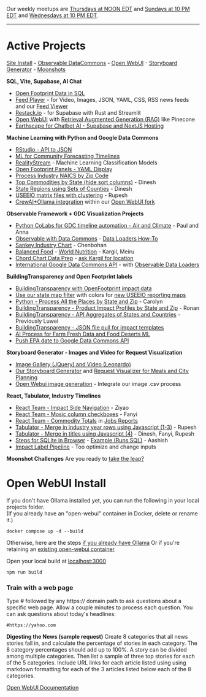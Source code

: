 Our weekly meetups are [Thursdays at NOON EDT](/io/coders/) and [Sundays at 10 PM EDT](/io/coders/) and [Wednesdays at 10 PM EDT](/io/coders).

<hr style="margin-bottom:20px">

# Active Projects


[Site Install](../localsite/start/steps/) - [Observable DataCommons](/data-commons/dist/) - [Open WebUI](src/) - [Storyboard Generator](/data-pipeline/research) - [Moonshots](/community/projects/)

**SQL, Vite, Supabase, AI Chat**
- [Open Footprint Data in SQL](/useeio.js/footprint) 
- [Feed Player](../feed/) - for Video, Images, JSON, YAML, CSS, RSS news feeds and our [Feed Viewer](../feed/view/#feed=nasa)  
- [Restack.io](https://www.restack.io/docs/supabase-knowledge-supabase-rust-sdk-guide) - for Supabase with Rust and Streamlit
- [Open WebUI](src) with [Retrieval Augmented Generation (RAG)](https://docs.openwebui.com/tutorial/rag/) like Pinecone
- [Earthscape for Chatbot AI - Supabase and NextJS Hosting](/earthscape/app/)
<!--
- [ChatAll - Share simultaneous AI Chats with Chatbot UI](https://github.com/sunner/ChatALL)
-->

<!-- 
openai
Docker path: https://chat.openai.com/share/61b0997f-ea9b-49f7-9bcb-12fa0519a2d1 

Matthew Berman list of true Agents: 
https://youtu.be/_AOA6M9Ta2I?si=Bh8SMhyD3GmuCLks&t=378
-->

<!--
CSV Files to use for Timelines, Observable, and AI Training at: [industries/naics/US/counties](https://github.com/ModelEarth/community-data/tree/master/industries/naics/US/counties)  
Pre-processed data for county industry levels, based on employment, establishments and payroll.-->

**Machine Learning with Python and Google Data Commons**

- [RStudio - API to JSON](/localsite/info/data/flowsa/)
- [ML for Community Forecasting Timelines](../data-pipeline/timelines/)
- [RealityStream](/RealityStream/) - Machine Learning Classification Models
- [Open Footprint Panels - YAML Display](/OpenFootprint)
- [Process Industry NAICS by Zip Code](/data-pipeline/industries/naics)
- [Top Commodities by State (hide sort columns)](/data-pipeline/research/economy) - Dinesh
- [State Regions using Sets of Counties](/community-data/us/edd/) - Dinesh
- [USEEIO matrix files with clustering](/machine-learning/python/cluster/) - <!--Honglin-->Rupesh
- [CrewAI+Ollama integration](https://lightning.ai/lightning-ai/studios/ai-agents-powered-by-crewai) within our [Open WebUI fork](src)

**Observable Framework + GDC Visualization Projects**

- [Python CoLabs for GDC timeline automation - Air and Climate](/data-commons/dist/air) - Paul and Anna
- [Observable with Data Commons](/data-commons/) - [Data Loaders How-To](/data-commons/dist/air/)
- [Sankey Industry Chart](/useeio.js/charts/echarts/sankey-nodeAlign-left.html) - Chenbohan
- [Balanced Food](/balance/) - [World Nutrition](/data-commons/dist/food) - Kargil, Meiru
- [Chord Chart Data Prep](/io/charts/chord/) - [ask Kargil for location](https://github.com/modelearth/Observables-DataLoader/tree/master/docs)
- [International Google Data Commons API](/data-commons/) - with [Observable Data Loaders](https://observablehq.com/framework/loaders)


**BuildingTransparency and Open Footprint labels**

- [BuildingTransparency with OpenFootprint impact data](/OpenFootprint)
- [Use our state map filter](#geoview=country) with colors for [new USEEIO reporting maps](https://figshare.com/collections/USEEIO_State_Models_v1_0_-_Supporting_Figures/7041473)
- [Python - Process All the Places by State and Zip](/places) - Carolyn
- [BuildingTransparency - Product Impact Profiles by State and Zip](/io/template/feed/) - Ronan
- [BuildingTransparency - API Aggregates of States and Countries](/io/template/product/) - Previously Luwei
- [BuildingTransparency - JSON file pull for impact templates](/io/template/product/)
- [AI Process for Farm Fresh Data and Food Deserts ML](/community-data/process/python/farmfresh/)
- [Push EPA date to Google Data Commons API](https://docs.datacommons.org/api/)


**Storyboard Generator - Images and Video for Request Visualization**
- [Image Gallery (JQuery) and Video (Leonardo)](/data-pipeline/research/stream)
- [Our Storyboard Generator](/data-pipeline/research/) and [Request Visualizer for Meals and City Planning](/requests/)
- [Open Webui image generation](https://docs.openwebui.com/tutorial/images/) - Integrate our image .csv process
<!-- [Kishor's Repo](https://github.com/mannurkishorreddy/streamlit-replicate-img-app)-->
<!--- [Image Gallery (React)](/react-gallery/view/) - Anthony -->

**React, Tabulator, Industry Timelines**
- [React Team - Impact Side Navigation](/io/charts/inflow-outflow/#set=prosperity&indicators=VADD,JOBS) - Ziyao
- [React Team - Mosic column checkboxes](/io/charts) - Fanyi
- [React Team - Commodity Totals](/localsite/info/data/totals/) in [Jobs Reports](/localsite/info/#indicators=JOBS)
- [Tabulator - Merge in industry year rows using Javascript (1-3)](/data-pipeline/timelines/tabulator/) - Rupesh<!--Vadlamudi-->
- [Tabulator - Merge in titles using Javascript (4)](/data-pipeline/timelines/tabulator/) - Dinesh, Fanyi, Rupesh
- [Steps for SQLite in Browser](/data-pipeline/timelines/sqlite/phiresky/) - [Example (Runs SQL)](https://phiresky.github.io/blog/2021/hosting-sqlite-databases-on-github-pages/) - Aashish
- [Impact Label Pipeline](/apps/impact) - Too optimize and change inputs

**Moonshot Challenges**
Are you ready to [take the leap?](/community/projects/)
<br>


# Open WebUI Install

If you don't have Ollama installed yet, you can run the following in your local projects folder.  
(If you already have an "open-webui" container in Docker, delete or rename it.)

	docker compose up -d --build

Otherwise, here are the steps [if you already have Ollama](https://docs.openwebui.com/)
Or if you're retaining an [existing open-webui container](https://docs.openwebui.com/getting-started/)
<!--
, and using GPU Support, then run:

	docker run -d -p 3000:8080 --gpus=all -v ollama:/root/.ollama -v open-webui:/app/backend/data --name open-webui --restart always ghcr.io/open-webui/open-webui:ollama
-->

Open your local build at [localhost:3000](http://localhost:3000)

	npm run build

### Train with a web page

Type # followed by any https:// domain path to ask questions about a specific web page. 
Allow a couple minutes to process each question. You can ask questions about today's headlines:

	#https://yahoo.com

**Digesting the News (sample request)**
Create 8 categories that all news stories fall in, and calculate the percentage of stories in each category. The 8 category percentages should add up to 100%. A story can be divided among multiple categories. Then list a sample of three top stories for each of the 5 categories. Include URL links for each article listed using using markdown formatting for each of the 3 articles listed below each of the 8 categories.

<!-- npm run preview didn't have an api. flower -->

[Open WebUI Documentation](https://docs.openwebui.com/)

<div id="activeDivLoaded"></div>
